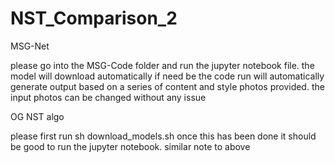 # NST_Comparison_2

MSG-Net

please go into the MSG-Code folder and run the jupyter notebook file. the model will download automatically if need be
the code run will automatically generate output based on a series of content and style photos provided. 
the input photos can be changed without any issue

OG NST algo

please first run sh download_models.sh once this has been done it should be good to run the jupyter notebook. 
similar note to above

